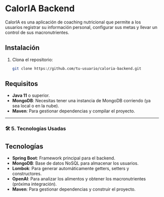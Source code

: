 # CalorIA Backend

CalorIA es una aplicación de coaching nutricional que permite a los usuarios registrar su información personal, configurar sus metas y llevar un control de sus macronutrientes.

## Instalación

1. Clona el repositorio:
   ```bash
   git clone https://github.com/tu-usuario/caloria-backend.git


## Requisitos

- **Java 11** o superior.
- **MongoDB**: Necesitas tener una instancia de MongoDB corriendo (ya sea local o en la nube).
- **Maven**: Para gestionar dependencias y compilar el proyecto.

---

### 🛠️ **5. Tecnologías Usadas**


## Tecnologías

- **Spring Boot**: Framework principal para el backend.
- **MongoDB**: Base de datos NoSQL para almacenar los usuarios.
- **Lombok**: Para generar automáticamente getters, setters y constructores.
- **OpenAI**: Para analizar los alimentos y obtener los macronutrientes (próxima integración).
- **Maven**: Para gestionar dependencias y construir el proyecto.

